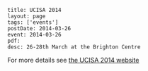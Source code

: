 ```
title: UCISA 2014
layout: page
tags: ['events']
postDate: 2014-03-26
event: 2014-03-26
pdf: 
desc: 26-28th March at the Brighton Centre
```


For more details see [the UCISA 2014 website](http://www.ucisa.ac.uk/groups/acog/Events/2014/ucisa2014.aspx) 